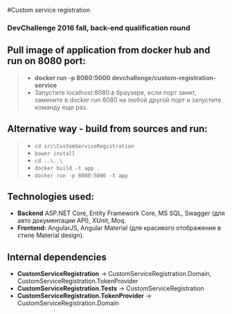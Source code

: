 #Custom service registration
### DevChallenge 2016 fall, back-end qualification round

## Pull image of application from docker hub and run on 8080 port:
> - **docker run -p 8080:5000 devchallenge/custom-registration-service**
> - Запустите localhost:8080 в браузере, если порт занят, замените в docker run 8080 на любой другой порт и запустите команду еще раз.

## Alternative way - build from sources and run:
> - `cd src\CustomServiceRegistration`
> - `bower install`
> - `cd ..\..\`
> - `docker build -t app .`
> - `docker run -p 8080:5000 -t app`

## Technologies used:
- **Backend** ASP.NET Core, Entity Framework Core, MS SQL, Swagger (для авто документации API), XUnit, Moq.
- **Frontend:** AngularJS, Angular Material (для красивого отображения в стиле Material design).

## Internal dependencies
- **CustomServiceRegistration** -> CustomServiceRegistration.Domain, CustomServiceRegistration.TokenProvider
- **CustomServiceRegistration.Tests** ->  CustomServiceRegistration
- **CustomServiceRegistration.TokenProvider** -> CustomServiceRegistration.Domain
